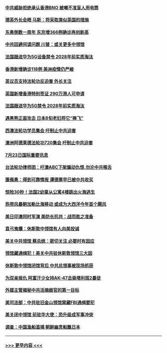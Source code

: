 #### [中共威胁拒绝承认香港BNO 被嘲不准盲人用电筒](../pages/prog202/a102900676.md?t=07240251) 
#### [德英外长会晤 马斯：将采取类似英国的措施](../pages/prog202/a102900685.md?t=07240251) 
#### [东奥倒数一周年 东京增366例确诊再创新高](../pages/prog202/a102900687.md?t=07240251) 
#### [中共回避间谍问题 川普：或关更多中领馆](../pages/prog202/a102900678.md?t=07240251) 
#### [法国跟进华为5G设备禁令 2028年前实质淘汰](../pages/prog202/a102900669.md?t=07240251) 
#### [香港新增确诊118例 美洲疫情仍严峻](../pages/prog202/a102900634.md?t=07240251) 
#### [英议员支持法轮功反迫害 外长关注](../pages/prog202/a102900591.md?t=07240251) 
#### [英国新增香港特别签证 290万港人可申请](../pages/prog202/a102900614.md?t=07240251) 
#### [法国跟进华为5G禁令 2028年前实质淘汰](../pages/prog202/a102900609.md?t=07240251) 
#### [遇黑熊正面攻击 日本8旬老妇将它“摔飞”](../pages/prog202/a102900543.md?t=07240251) 
#### [西澳法轮功学员集会 吁制止中共迫害](../pages/prog202/a102900515.md?t=07240251) 
#### [澳洲阿德莱德法轮功720集会 吁制止中共迫害](../pages/prog202/a102900473.md?t=07240251) 
#### [7月23日国际重要讯息](../pages/prog202/a102900469.md?t=07240251) 
#### [台法轮功律师团：吁澳ABC下架煽动仇恨.勿沦中共喉舌](../pages/prog202/a102900446.md?t=07240251) 
#### [蓬佩奥：得到可靠情报 谭德塞早已被中共收买](../pages/prog202/a102900420.md?t=07240251) 
#### [惊险30秒！法国2幼童从公寓4楼跳出火海逃生](../pages/prog202/a102900410.md?t=07240251) 
#### [热带风暴朝加勒比海移动 或成为大西洋今年首个飓风](../pages/prog202/a102900407.md?t=07240251) 
#### [美日印澳同时军演 美防长抗共：战而胜之准备](../pages/prog202/a102900404.md?t=07240251) 
#### [袁弓夷爆：休斯敦中领馆有人向美投诚](../pages/prog202/a102900361.md?t=07240251) 
#### [美关中共领馆 蔡总统：密切关注 必要时有因应](../pages/prog202/a102900350.md?t=07240251) 
#### [领馆藏通缉犯！美关中共驻休斯敦领馆三大因](../pages/prog202/a102900344.md?t=07240251) 
#### [休斯敦中领馆闭馆背后 中共总领事被现场抓获](../pages/prog202/a102900307.md?t=07240251) 
#### [为双亲报仇 阿富汗少女持AK-47击毙塔利班2暴徒](../pages/prog202/a102900284.md?t=07240251) 
#### [外媒主管揭秘中共活摘器官的第一目标](../pages/prog202/a102900264.md?t=07240251) 
#### [美司法部：中共驻旧金山领馆窝藏FBI通缉要犯](../pages/prog202/a102900225.md?t=07240251) 
#### [美关闭中领馆 前驻华大使：恐升级成军事冲突](../pages/prog202/a102900169.md?t=07240251) 
#### [调查：中国渔船滥捕 朝鲜幽灵船飘日本](../pages/prog202/a102900131.md?t=07240251) 

----
#### [ >>> 更早内容 <<< ](../indexes/prog202-earlier.md)
